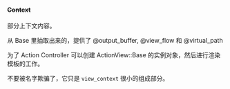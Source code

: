 #### ~~Context~~

部分上下文内容。

从 Base 里抽取出来的，提供了 @output_buffer, @view_flow 和 @virtual_path

为了 Action Controller 可以创建 ActionView::Base 的实例对象，然后进行渲染模板的工作。  

不要被名字欺骗了，它只是 `view_context` 很小的组成部分。
